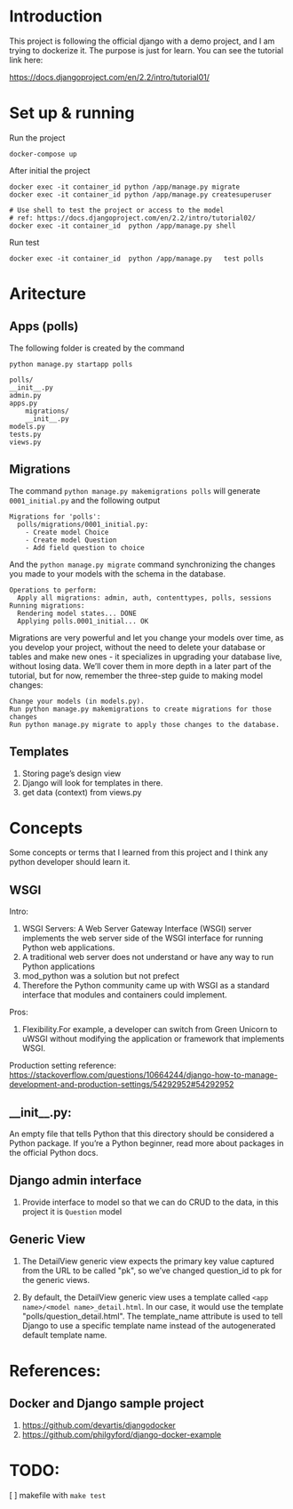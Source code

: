 # Introduction

This project is following the official django with a demo project, and I am trying to dockerize it.
The purpose is just for learn. You can see the tutorial link here:

https://docs.djangoproject.com/en/2.2/intro/tutorial01/

# Set up & running

Run the project

```
docker-compose up
```

After initial the project

```
docker exec -it container_id python /app/manage.py migrate
docker exec -it container_id python /app/manage.py createsuperuser

# Use shell to test the project or access to the model
# ref: https://docs.djangoproject.com/en/2.2/intro/tutorial02/
docker exec -it container_id  python /app/manage.py shell
```

Run test

```
docker exec -it container_id  python /app/manage.py   test polls
```

# Aritecture

## Apps (polls)

The following folder is created by the command

```
python manage.py startapp polls
```

```
polls/
__init__.py
admin.py
apps.py
    migrations/
    __init__.py
models.py
tests.py
views.py
```

## Migrations

The command `python manage.py makemigrations polls` will generate `0001_initial.py` and the following output

```
Migrations for 'polls':
  polls/migrations/0001_initial.py:
    - Create model Choice
    - Create model Question
    - Add field question to choice
```

And the `python manage.py migrate` command synchronizing the changes you made to your models with the schema in the database.

```
Operations to perform:
  Apply all migrations: admin, auth, contenttypes, polls, sessions
Running migrations:
  Rendering model states... DONE
  Applying polls.0001_initial... OK
```

Migrations are very powerful and let you change your models over time, as you develop your project, without the need to delete your database or tables and make new ones - it specializes in upgrading your database live, without losing data. We’ll cover them in more depth in a later part of the tutorial, but for now, remember the three-step guide to making model changes:

    Change your models (in models.py).
    Run python manage.py makemigrations to create migrations for those changes
    Run python manage.py migrate to apply those changes to the database.

## Templates

1. Storing page’s design view
2. Django will look for templates in there.
3. get data (context) from views.py

# Concepts

Some concepts or terms that I learned from this project and I think any python developer should learn it.

## WSGI

Intro:

1.  WSGI Servers: A Web Server Gateway Interface (WSGI) server implements the web server side of the WSGI interface for running Python web applications.
2.  A traditional web server does not understand or have any way to run Python applications
3.  mod_python was a solution but not prefect
4.  Therefore the Python community came up with WSGI as a standard interface that modules and containers could implement.

Pros:

1. Flexibility.For example, a developer can switch from Green Unicorn to uWSGI without modifying the application or framework that implements WSGI.

Production setting reference:
https://stackoverflow.com/questions/10664244/django-how-to-manage-development-and-production-settings/54292952#54292952

## \_\_init\_\_.py:

An empty file that tells Python that this directory should be considered a Python package. If you’re a Python beginner, read more about packages in the official Python docs.

## Django admin interface

1.  Provide interface to model so that we can do CRUD to the data, in this project it is `Question` model

## Generic View

1.  The DetailView generic view expects the primary key value captured from the URL to be called "pk", so we’ve changed question_id to pk for the generic views.

2.  By default, the DetailView generic view uses a template called `<app name>/<model name>_detail.html`. In our case, it would use the template "polls/question_detail.html". The template_name attribute is used to tell Django to use a specific template name instead of the autogenerated default template name.

# References:

## Docker and Django sample project

1.  https://github.com/devartis/djangodocker
2.  https://github.com/philgyford/django-docker-example

# TODO:

[ ] makefile with `make test`
